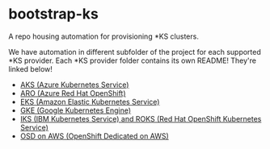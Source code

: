 # bootstrap-ks

A repo housing automation for provisioning *KS clusters.  

We have automation in different subfolder of the project for each supported *KS provider.  Each *KS provider folder contains its own README!  They're linked below!

* [AKS (Azure Kubernetes Service)](aks)
* [ARO (Azure Red Hat OpenShift)](aro)
* [EKS (Amazon Elastic Kubernetes Service)](eks)
* [GKE (Google Kubernetes Engine)](gke)
* [IKS (IBM Kubernetes Service) and ROKS (Red Hat OpenShift Kubernetes Service)](iks)
* [OSD on AWS (OpenShift Dedicated on AWS)](osd-aws)
